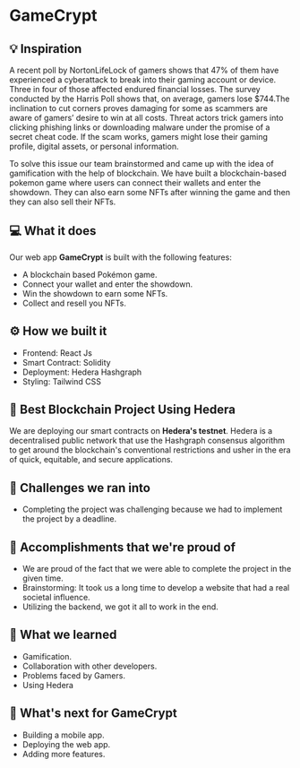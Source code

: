 # GameCrypt

## 💡 Inspiration
A recent poll by NortonLifeLock of gamers shows that 47% of them have experienced a cyberattack to break into their gaming account or device. Three in four of those affected endured financial losses. The survey conducted by the Harris Poll shows that, on average, gamers lose $744.The inclination to cut corners proves damaging for some as scammers are aware of gamers’ desire to win at all costs. Threat actors trick gamers into clicking phishing links or downloading malware under the promise of a secret cheat code. If the scam works, gamers might lose their gaming profile, digital assets, or personal information.

To solve this issue our team brainstormed and came up with the idea of gamification with the help of blockchain. We have built a blockchain-based pokemon game where users can connect their wallets and enter the showdown. They can also earn some NFTs after winning the game and then they can also sell their NFTs.

## 💻 What it does

Our web app **GameCrypt** is built with the following features:
- A blockchain based Pokémon game.
- Connect your wallet and enter the showdown.
- Win the showdown to earn some NFTs.
- Collect and resell you NFTs.

## ⚙️ How we built it

- Frontend: React Js
- Smart Contract: Solidity
- Deployment: Hedera Hashgraph
- Styling: Tailwind CSS

## 🔐 Best Blockchain Project Using Hedera

We are deploying our smart contracts on **Hedera's testnet**. Hedera is a decentralised public network that use the Hashgraph consensus algorithm to get around the blockchain's conventional restrictions and usher in the era of quick, equitable, and secure applications.

## 🧠 Challenges we ran into

- Completing the project was challenging because we had to implement the project by a deadline.

## 🏅 Accomplishments that we're proud of

- We are proud of the fact that we were able to complete the project in the given time.
- Brainstorming: It took us a long time to develop a website that had a real societal influence.
- Utilizing the backend, we got it all to work in the end.

## 📖 What we learned
- Gamification.
- Collaboration with other developers.
- Problems faced by Gamers.
- Using Hedera

## 🚀 What's next for GameCrypt

- Building a mobile app.
- Deploying the web app.
- Adding more features.
